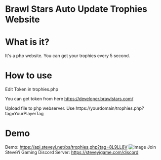 # Brawl Stars Auto Update Trophies Website

# What is it?

It's a php website.
You can get your trophies every 5 second.

# How to use

Edit Token in trophies.php

You can get token from here https://developer.brawlstars.com/

Upload file to php webserver.
Use https://yourdomain/trophies.php?tag=YourPlayerTag

# Demo

Demo: https://api.steveyi.net/bs/trophies.php?tag=8L9LL8V
![image](https://f002.backblazeb2.com/file/static-yiy/media/yi/bs/trophies-api.png)
Join SteveYi Gaming Discord Server: https://steveyigame.com/discord
